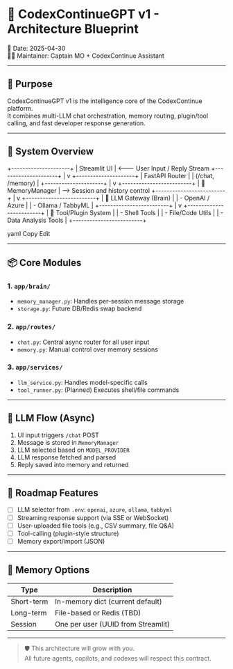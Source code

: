 # 🧠 CodexContinueGPT v1 - Architecture Blueprint

📅 Date: 2025-04-30  
👨‍✈️ Maintainer: Captain MO + CodexContinue Assistant  

---

## 🎯 Purpose

CodexContinueGPT v1 is the intelligence core of the CodexContinue platform.  
It combines multi-LLM chat orchestration, memory routing, plugin/tool calling, and fast developer response generation.

---

## 🧩 System Overview

+---------------------+ | Streamlit UI | <--- User Input / Reply Stream +---------------------+ | v +---------------------+ | FastAPI Router | | (/chat, /memory) | +---------------------+ | v +-------------------------+ | 🧠 MemoryManager | --> Session and history control +-------------------------+ | v +-------------------------+ | 🤖 LLM Gateway (Brain) | | - OpenAI / Azure | | - Ollama / TabbyML | +-------------------------+ | v +-------------------------+ | 🔌 Tool/Plugin System | | - Shell Tools | | - File/Code Utils | | - Data Analysis Tools | +-------------------------+

yaml
Copy
Edit

---

## 📦 Core Modules

### 1. `app/brain/`
- `memory_manager.py`: Handles per-session message storage
- `storage.py`: Future DB/Redis swap backend

### 2. `app/routes/`
- `chat.py`: Central async router for all user input
- `memory.py`: Manual control over memory sessions

### 3. `app/services/`
- `llm_service.py`: Handles model-specific calls
- `tool_runner.py`: (Planned) Executes shell/file commands

---

## 🔁 LLM Flow (Async)

1. UI input triggers `/chat` POST
2. Message is stored in `MemoryManager`
3. LLM selected based on `MODEL_PROVIDER`
4. LLM response fetched and parsed
5. Reply saved into memory and returned

---

## 🚀 Roadmap Features

- [ ] LLM selector from `.env`: `openai`, `azure`, `ollama`, `tabbyml`
- [ ] Streaming response support (via SSE or WebSocket)
- [ ] User-uploaded file tools (e.g., CSV summary, file Q&A)
- [ ] Tool-calling (plugin-style structure)
- [ ] Memory export/import (JSON)

---

## 🧠 Memory Options

| Type        | Description                       |
|-------------|-----------------------------------|
| Short-term  | In-memory dict (current default)  |
| Long-term   | File-based or Redis (TBD)         |
| Session     | One per user (UUID from Streamlit)|

---

> 🛡️ This architecture will grow with you.  
> All future agents, copilots, and codexes will respect this contract.

